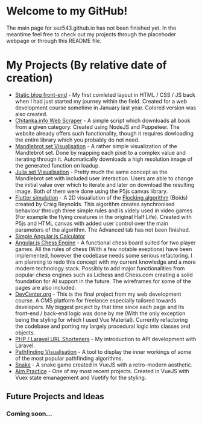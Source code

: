 # Welcome to my GitHub!
The main page for sez543.github.io has not been finished yet. In the meantime feel free to check out my projects through the placehoder webpage or through this README file.
# My Projects (By relative date of creation)
- <a href="https://sez543.github.io/blog">Static blog front-end</a> - My first comleted layout in HTML / CSS / JS back when I had just started my journey within the field. Created  for a web development course sometime in January last year. Colored version was also created.
- <a href="https://github.com/sez543/web-scraper">Chitanka.info Web Scraper</a> - A simple script which downloads all book from a given category. Created using NodeJS and Puppeteer. The website already offers such functionality, though it requires dowloading the entire library which you probably do not need. 
- <a href="https://sez543.github.io/mandlebrot-set">Mandlebrot set Visualisation</a> - A rather simple visualization of the Mandlebrot set. Done by mapping each pixel to a complex value and iterating through it. Automatically downloads a high resolution image of the generated function on loadup.
- <a href="https://sez543.github.io/julia-set-visualization">Julia set Visualisation</a> - Pretty much the same concept as the Mandlebrot set with included user interaction. Users are able to change the initial value over which to iterate and later on download the resulting image. Both of them were done using the P5js canvas library. 
- <a href="https://sez543.github.io/flutter-simulation">Flutter simulation</a> - A 2D visualiation of the <a href="https://www.red3d.com/cwr/boids/">Flocking algorithm</a> (Boids) created by Craig Reynolds. This algorithm creates synchronised behaviour through three simple rules and is videly used in video games (For example the flying creatures in the original Half Life). Created with P5js and HTML canvas with added user control over the main parameters of the algorithm. The Advanced tab has not been finished.
- <a href="https://github.com/sez543/Simple-Calculator-Angular.js">Simple Angular.js Calculator</a>
- <a href="https://sez543.github.io/chess">Angular.js Chess Engine</a> - A functional chess board suited for two player games. All the rules of chess (With a few notable exeptions) have been implemented, however the codebase needs some serious refactoring. I am planning to redo this concept with my current knowledge and a more modern technology stack. Possibly to add major functionalities from popular chess engines such as Lichess and Chess.com creating a solid foundation for AI support in the future. The wireframes for some of the pages are also included.
- <a href="https://github.com/sez543/DevCenter">DevCenter.org</a> - This is the final project from my web development course. A CMS platform for freelance especially tailored towards developers. My biggest project by that time since each page and its front-end / back-end logic was done by me (With the only exception being the styling for which I used Vue Material). Currently refactoring the codebase and porting my largely procedural logic into classes and objects.
- <a href="https://github.com/sez543/URL-Shortener-Laravel">PHP / Laravel URL Shorteners</a> - My introduction to API development with Laravel.
- <a href="https://sez543.github.io/pathfinding">Pathfinding Visualisation</a> - A tool to display the inner workings of some of the most popular pathfinding algorithms.
- <a href="https://sez543.github.io/snake">Snake</a> - A snake game created in VueJS with a retro-modern aesthetic.
- <a href="https://sez543.github.io/aim">Aim Practice</a> - One of my most recent projects. Created in VueJS with Vuex state emanagement and Vuetify for the styling.
## Future Projects and Ideas
### Coming soon...
